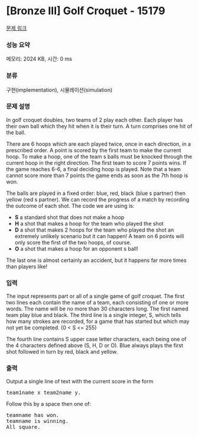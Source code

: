 # [Bronze III] Golf Croquet - 15179 

[문제 링크](https://www.acmicpc.net/problem/15179) 

### 성능 요약

메모리: 2024 KB, 시간: 0 ms

### 분류

구현(implementation), 시뮬레이션(simulation)

### 문제 설명

<p>In golf croquet doubles, two teams of 2 play each other. Each player has their own ball which they hit when it is their turn. A turn comprises one hit of the ball. </p>

<p>There are 6 hoops which are each played twice, once in each direction, in a prescribed order. A point is scored by the first team to make the current hoop. To make a hoop, one of the team s balls must be knocked through the current hoop in the right direction. The first team to score 7 points wins. If the game reaches 6-6, a final deciding hoop is played. Note that a team cannot score more than 7 points the game ends as soon as the 7th hoop is won. </p>

<p>The balls are played in a fixed order: blue, red, black (blue s partner) then yellow (red s partner). We can record the progress of a match by recording the outcome of each shot. The code we are using is: </p>

<ul>
	<li><strong>S</strong> a standard shot that does not make a hoop</li>
	<li><strong>H</strong> a shot that makes a hoop for the team who played the shot</li>
	<li><strong>D</strong> a shot that makes 2 hoops for the team who played the shot an extremely unlikely scenario but it can happen! A team on 6 points will only score the first of the two hoops, of course.</li>
	<li><strong>O</strong> a shot that makes a hoop for an opponent s ball! </li>
</ul>

<p>The last one is almost certainly an accident, but it happens far more times than players like! </p>

### 입력 

 <p>The input represents part or all of a single game of golf croquet. The first two lines each contain the name of a team, each consisting of one or more words. The name will be no more than 30 characters long. The first named team play blue and black. The third line is a single integer, S, which tells how many strokes are recorded, for a game that has started but which may not yet be completed. (0 < S <= 255) </p>

<p>The fourth line contains S upper case letter characters, each being one of the 4 characters defined above (S, H, D or O). Blue always plays the first shot followed in turn by red, black and yellow.</p>

### 출력 

 <p>Output a single line of text with the current score in the form </p>

<pre>team1name x team2name y.</pre>

<p>Follow this by a space then one of: </p>

<pre>teamname has won.
teamname is winning.
All square.</pre>

